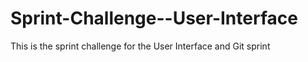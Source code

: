 # Sprint-Challenge--User-Interface
This is the sprint challenge for the User Interface and Git sprint
